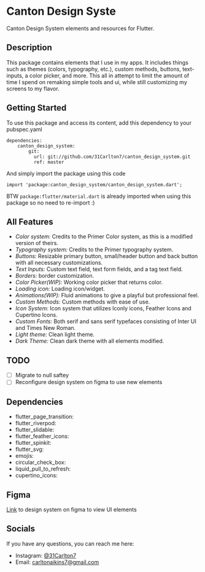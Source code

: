 # Canton Design Syste

Canton Design System elements and resources for Flutter.

## Description
This package contains elements that I use in my apps. It includes things such as themes (colors, typography, etc.), custom methods, buttons, text-inputs, a color picker, and more. This all in attempt to limit the amount of time I spend on remaking simple tools and ui, while still customizing my screens to my flavor.

## Getting Started
To use this package and access its content, add this dependency to your pubspec.yaml
``` 
dependencies:
    canton_design_system:
        git:
          url: git://github.com/31Carlton7/canton_design_system.git
          ref: master
```
And simply import the package using this code
```
import 'package:canton_design_system/canton_design_system.dart';
```
BTW ```package:flutter/material.dart``` is already imported when using this package so no need to re-import :)

## All Features
- _Color system:_ Credits to the Primer Color system, as this is a modified version of theirs.
- _Typography system:_ Credits to the Primer typography system.
- _Buttons:_ Resizable primary button, small/header button and back button with all necessary customizations.
- _Text Inputs:_ Custom text field, text form fields, and a tag text field.
- _Borders:_ border customization.
- _Color Picker(WIP):_ Working color picker that returns color.
- _Loading icon:_ Loading icon/widget.
- _Animations(WIP):_ Fluid animations to give a playful but professional feel.
- _Custom Methods:_ Custom methods with ease of use.
- _Icon System:_ Icon system that utilizes Iconly icons, Feather Icons and Cupertino Icons.
- _Custom Fonts:_ Both serif and sans serif typefaces consisting of Inter UI and Times New Roman.
- _Light theme:_ Clean light theme.
- _Dark Theme:_ Clean dark theme with all elements modified.

## TODO
- [ ] Migrate to null saftey
- [ ] Reconfigure design system on figma to use new elements

## Dependencies
- flutter_page_transition: 
- flutter_riverpod:
- flutter_slidable:
- flutter_feather_icons:
- flutter_spinkit:
- flutter_svg:
- emojis:
- circular_check_box:
- liquid_pull_to_refresh:
- cupertino_icons:

## Figma
[Link](https://www.figma.com/file/CNpY1mP3jfeAUPW3Dhf3l5/Canton-Design-System?node-id=0%3A1) to design system on figma to view UI elements

## Socials
If you have any questions, you can reach me here:

- Instagram: [@31Carlton7](https://www.instagram.com/31carlton7/)
- Email: carltonaikins7@gmail.com
